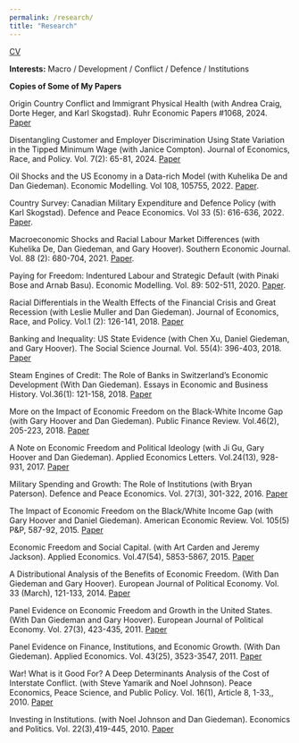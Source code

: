 ```yaml
---
permalink: /research/
title: "Research"
---
```


<a href="https://ryanacompton.github.io/_pages/CV.pdf">CV</a>

<strong>Interests:</strong> Macro / Development / Conflict / Defence / Institutions

<strong>Copies of Some of My Papers</strong> 

Origin Country Conflict and Immigrant Physical Health (with Andrea Craig, Dorte Heger, and Karl Skogstad). Ruhr Economic Papers #1068, 2024. <a href="https://drive.google.com/file/d/1e3L8PDucLRa4BRtGezrNh0afLgQ_NuG-/view">Paper</a>

Disentangling Customer and Employer Discrimination Using State Variation in the Tipped Minimum Wage (with Janice Compton). Journal of Economics, Race, and Policy. Vol. 7(2): 65-81, 2024. <a href="https://ryancompton.wordpress.com/wp-content/uploads/2024/02/compton-and-compton-2024.pdf">Paper</a>

Oil Shocks and the US Economy in a Data-rich Model (with Kuhelika De and Dan Giedeman). Economic Modelling. Vol 108, 105755, 2022. <a href="https://papers.ssrn.com/sol3/papers.cfm?abstract_id=3658783">Paper</a>.

Country Survey: Canadian Military Expenditure and Defence Policy (with Karl Skogstad). Defence and Peace Economics. Vol 33  (5): 616-636, 2022.<a href="https://www.tandfonline.com/eprint/U8YTKVUSKPDU6TGTPMED/full?target=10.1080/10242694.2021.1963525"> Paper</a>.

Macroeconomic Shocks and Racial Labour Market Differences (with Kuhelika De, Dan Giedeman, and Gary Hoover). Southern Economic Journal. Vol. 88 (2):  680-704, 2021. <a href="https://drive.google.com/file/d/1GxjRp8sOcbH4Tm_VLXxw_K8nbPYUel4d/view?usp=sharing">Paper</a>.

Paying for Freedom: Indentured Labour and Strategic Default (with Pinaki Bose and Arnab Basu). Economic Modelling. Vol. 89: 502-511, 2020. <a href="https://www.sciencedirect.com/journal/economic-modelling/vol/89/suppl/C"> </a><a href="https://www.researchgate.net/publication/337550879_Paying_for_freedom_Indentured_labour_and_strategic_default/fulltext/5fe90bc392851c13fec99c45/Paying-for-freedom-Indentured-labour-and-strategic-default.pdf">Paper</a>.

Racial Differentials in the Wealth Effects of the Financial Crisis and Great Recession (with Leslie Muller and Dan Giedeman). Journal of Economics, Race, and Policy. Vol.1 (2): 126-141, 2018. <a href="https://rdcu.be/4lnr">Paper</a>

Banking and Inequality: US State Evidence (with Chen Xu, Daniel Giedeman, and Gary Hoover). The Social Science Journal. Vol. 55(4): 396-403, 2018. <a href="https://drive.google.com/file/d/183jxm9FLPz7hMLBV-YrfU6BKgpKj-_xw/view">Paper</a>

Steam Engines of Credit: The Role of Banks in Switzerland&#8217;s Economic Development (With Dan Giedeman). Essays in Economic and Business History. Vol.36(1): 121-158, 2018. <a href="https://www.ebhsoc.org/journal/index.php/ebhs/article/view/34/27">Paper</a>

More on the Impact of Economic Freedom on the Black-White Income Gap (with Gary Hoover and Dan Giedeman). Public Finance Review. Vol.46(2), 205-223, 2018. <a href="https://drive.google.com/file/d/1ZDEBl04Sxve_iWJQfzpTF_byenHyC9ZU/view">Pape</a><a href="http://journals.sagepub.com/doi/full/10.1177/1091142116668253">r</a>

A Note on Economic Freedom and Political Ideology (with Ji Gu, Gary Hoover and Dan Giedeman). Applied Economics Letters. Vol.24(13), 928-931, 2017. <a href="https://drive.google.com/file/d/12YbLUVnX_CfR5EQplfDSYOSXtXYKjOOU/view">Paper</a>

Military Spending and Growth: The Role of Institutions (with Bryan Paterson). Defence and Peace Economics. Vol. 27(3), 301-322, 2016. <a rel="noopener noreferrer" href="http://www.tandfonline.com/eprint/q5HAssIFA2dqZbSSACyE/full" target="_blank">Paper</a>

The Impact of Economic Freedom on the Black/White Income Gap (with Gary Hoover and Daniel Giedeman). American Economic Review. Vol. 105(5) P&amp;P, 587-92, 2015. <a href="https://www.researchgate.net/profile/Gary_Hoover/publication/276452926_The_Impact_of_Economic_Freedom_on_the_BlackWhite_Income_Gap/links/55cc6f6308aeb975674c8b4e.pdf">Paper</a>

Economic Freedom and Social Capital. (with Art Carden and Jeremy Jackson). Applied Economics. Vol.47(54), 5853-5867, 2015. <a href="http://jeremyjacksonphd.com/wp-content/uploads/2016/06/AE-post-online.pdf">Paper</a>

A Distributional Analysis of the Benefits of Economic Freedom. (With Dan Giedeman and Gary Hoover). European Journal of Political Economy. Vol. 33 (March), 121-133, 2014. <a href="https://www.researchgate.net/api/literature/privateDownload?publicationUid=qxONeQlSMIfX3-vt7AfIQoTCZ6FWWILkp3wD-3Y1E35Gl-JFWU5m2VkxeVtuPzDQZA&amp;linkId=pJT41wUNsvIl0b5fNRfPTtG88ZXkrFlb5DfVOT689ao1H8e8ymRtm0TxTJa77tIQ4_5gW1S36oMyuR5feAs3Hg">Paper</a>

<p>Panel Evidence on Economic Freedom and Growth in the United States. (With Dan Giedeman and Gary Hoover). European Journal of Political Economy.  Vol. 27(3), 423-435, 2011. <a href="https://ssl.uh.edu/~bsorense/ComptonGiedeman%20Hoover-EcFreedom-main.pdf"> Paper</a></p>

<p>Panel Evidence on Finance, Institutions, and Economic Growth. (With Dan Giedeman). Applied Economics. Vol. 43(25), 3523-3547, 2011. <a href="https://www.tandfonline.com/doi/abs/10.1080/00036841003670713">Paper</a></p>

<p>War! What is it Good For? A Deep Determinants Analysis of the Cost of Interstate Conflict. (with Steve Yamarik and Noel Johnson). Peace Economics, Peace Science, and Public Policy. Vol. 16(1), Article 8, 1-33,, 2010. <a href="https://www.dropbox.com/s/h05ji693maolr0i/2010%20War%20What%20Good%20For%20PEPSPP.pdf?dl=0">Paper</a></p>

Investing in Institutions. (with Noel Johnson and Dan Giedeman). Economics and Politics. Vol. 22(3),419-445, 2010. <a href="https://www.dropbox.com/s/i8r7ctmi915go6u/2010%20Invest%20Institutions%20EconPolitics.pdf?dl=0">Paper</a>
